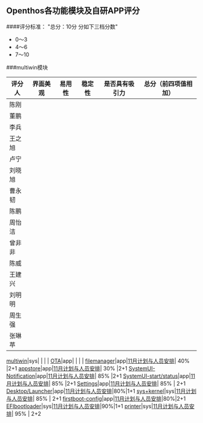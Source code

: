 ## Openthos各功能模块及自研APP评分
####评分标准：
"总分：10分 分如下三档分数"
- 0～3 
- 4～6
- 7～10



###multiwin模块

  评分人       | 界面美观 | 易用性 | 稳定性 |是否具有吸引力 |总分（前四项值相加）
------------- | ------------- |------------- |------------- |-------------|-------------
陈刚|||||
董鹏|||||
李兵||||||||
王之旭|||||
卢宁|||||
刘晓旭|||||
曹永韧|||||
陈鹏|||||
周怡洁|||||
曾非非|||||
陈威|||||
王建兴|||||
刘明明|||||
周生强|||||
张琳苹|||||








[multiwin](https://github.com/openthos/multiwin-analysis)|sys| | | | 
[OTA](https://github.com/openthos/appstore-ota-analysis)|app| | | | 
[filemanager](https://github.com/openthos/filemanager-analysis)|app|[11月计划与人员安排](https://github.com/openthos/oto-filemanager-analysis/blob/master/FileManager%E9%9C%80%E6%B1%82%E6%96%87%E6%A1%A3.md)| 40% |2+1
[appstore](https://github.com/openthos/appstore-ota-analysis)|app|[11月计划与人员安排](https://github.com/openthos/appstore-ota-analysis/blob/master/AppStore%E9%9C%80%E6%B1%82%E6%96%87%E6%A1%A3.md)| 30% |2+1
[SystemUI-Notification](https://github.com/openthos/systemui-analysis)|app|[11月计划与人员安排](https://github.com/openthos/systemui-analysis/blob/master/doc/summary/notification_on_july.md)| 85% |2+1
[SystemUI-start/status](https://github.com/openthos/systemui-analysis)|app|[11月计划与人员安排](https://github.com/openthos/systemui-analysis/blob/master/doc/summary/systemui_on_july.md)| 85% |2+1
[Settings](https://github.com/openthos/setting-analysis)|app|[11月计划与人员安排](https://github.com/openthos/setting-analysis/blob/master/setings_implement.md)| 85% | 2+1
[Desktop/Launcher](https://github.com/openthos/desktop-analysis)|app|[11月计划与人员安排](https://github.com/openthos/desktop-analysis/blob/master/summary.md)|80%|1+1
[sys+kernel](https://github.com/openthos/linux)|sys|[11月计划与人员安排](https://github.com/openthos/system-analysis/blob/master/kernel-related/kernel-devel-summary-20160728.md)| 85% | 2+1
[firstboot-config](https://github.com/openthos/firtboot-config-analysis)|app|[11月计划与人员安排](https://github.com/openthos/firtboot-config-analysis/blob/master/doc/summary/firstboot_on_july.md)|80%|2+1
[EFIbootloader](https://github.com/openthos/boto-analysis)|sys|[11月计划与人员安排](https://github.com/openthos/boto-analysis/blob/master/summary-20160730.md)|90%|1+1
[printer](https://github.com/openthos/printer-analysis)|sys|[11月计划与人员安排](https://github.com/openthos/printer-analysis/blob/master/doc/zh/OVREVIEW.md)| 95% | 2+2
